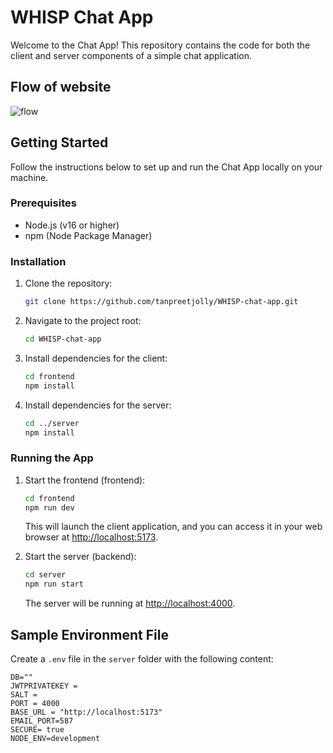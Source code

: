 # WHISP Chat App

Welcome to the Chat App! This repository contains the code for both the client and server components of a simple chat application.

## Flow of website

![flow](https://i.imgur.com/trbch64.png)

## Getting Started

Follow the instructions below to set up and run the Chat App locally on your machine.

### Prerequisites

- Node.js (v16 or higher)
- npm (Node Package Manager)

### Installation

1. Clone the repository:

    ```bash
    git clone https://github.com/tanpreetjolly/WHISP-chat-app.git
    ```

2. Navigate to the project root:

    ```bash
    cd WHISP-chat-app
    ```

3. Install dependencies for the client:

    ```bash
    cd frontend
    npm install
    ```

4. Install dependencies for the server:

    ```bash
    cd ../server
    npm install
    ```

### Running the App

1. Start the frontend (frontend):

    ```bash
    cd frontend
    npm run dev
    ```

   This will launch the client application, and you can access it in your web browser at [http://localhost:5173](http://localhost:5173).

2. Start the server (backend):

    ```bash
    cd server
    npm run start
    ```

   The server will be running at [http://localhost:4000](http://localhost:4000).


## Sample Environment File 

Create a `.env` file in the `server` folder with the following content:

```env
DB=""
JWTPRIVATEKEY = 
SALT = 
PORT = 4000
BASE_URL = "http://localhost:5173"
EMAIL_PORT=587
SECURE= true
NODE_ENV=development
```


